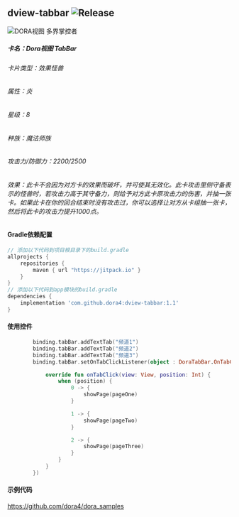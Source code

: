 dview-tabbar
![Release](https://jitpack.io/v/dora4/dview-tabbar.svg)
--------------------------------
![DORA视图 多界掌控者](https://github.com/user-attachments/assets/0df8e362-0fcc-4ba1-82f2-52a64a8a424d)

##### 卡名：Dora视图 TabBar 
###### 卡片类型：效果怪兽
###### 属性：炎
###### 星级：8
###### 种族：魔法师族
###### 攻击力/防御力：2200/2500
###### 效果：此卡不会因为对方卡的效果而破坏，并可使其无效化。此卡攻击里侧守备表示的怪兽时，若攻击力高于其守备力，则给予对方此卡原攻击力的伤害，并抽一张卡。如果此卡在你的回合结束时没有攻击过，你可以选择让对方从卡组抽一张卡，然后将此卡的攻击力提升1000点。

#### Gradle依赖配置

```groovy
// 添加以下代码到项目根目录下的build.gradle
allprojects {
    repositories {
        maven { url "https://jitpack.io" }
    }
}
// 添加以下代码到app模块的build.gradle
dependencies {
    implementation 'com.github.dora4:dview-tabbar:1.1'
}
```

#### 使用控件

```kotlin
        binding.tabBar.addTextTab("频道1")
        binding.tabBar.addTextTab("频道2")
        binding.tabBar.addTextTab("频道3")
        binding.tabBar.setOnTabClickListener(object : DoraTabBar.OnTabClickListener {

            override fun onTabClick(view: View, position: Int) {
                when (position) {
                    0 -> {
                        showPage(pageOne)
                    }

                    1 -> {
                        showPage(pageTwo)
                    }

                    2 -> {
                        showPage(pageThree)
                    }
                }
            }
        })
```

#### 示例代码

https://github.com/dora4/dora_samples

